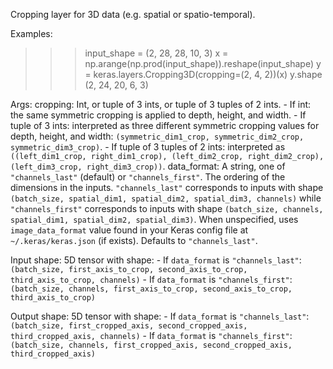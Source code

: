 Cropping layer for 3D data (e.g. spatial or spatio-temporal).

Examples:

>>> input_shape = (2, 28, 28, 10, 3)
>>> x = np.arange(np.prod(input_shape)).reshape(input_shape)
>>> y = keras.layers.Cropping3D(cropping=(2, 4, 2))(x)
>>> y.shape
(2, 24, 20, 6, 3)

Args:
    cropping: Int, or tuple of 3 ints, or tuple of 3 tuples of 2 ints.
        - If int: the same symmetric cropping is applied to depth, height,
          and width.
        - If tuple of 3 ints: interpreted as three different symmetric
          cropping values for depth, height, and width:
          `(symmetric_dim1_crop, symmetric_dim2_crop, symmetric_dim3_crop)`.
        - If tuple of 3 tuples of 2 ints: interpreted as
          `((left_dim1_crop, right_dim1_crop), (left_dim2_crop,
          right_dim2_crop), (left_dim3_crop, right_dim3_crop))`.
    data_format: A string, one of `"channels_last"` (default) or
        `"channels_first"`. The ordering of the dimensions in the inputs.
        `"channels_last"` corresponds to inputs with shape
        `(batch_size, spatial_dim1, spatial_dim2, spatial_dim3, channels)`
        while `"channels_first"` corresponds to inputs with shape
        `(batch_size, channels, spatial_dim1, spatial_dim2, spatial_dim3)`.
        When unspecified, uses `image_data_format` value found in your Keras
        config file at `~/.keras/keras.json` (if exists). Defaults to
        `"channels_last"`.

Input shape:
    5D tensor with shape:
    - If `data_format` is `"channels_last"`:
      `(batch_size, first_axis_to_crop, second_axis_to_crop,
      third_axis_to_crop, channels)`
    - If `data_format` is `"channels_first"`:
      `(batch_size, channels, first_axis_to_crop, second_axis_to_crop,
      third_axis_to_crop)`

Output shape:
    5D tensor with shape:
    - If `data_format` is `"channels_last"`:
      `(batch_size, first_cropped_axis, second_cropped_axis,
      third_cropped_axis, channels)`
    - If `data_format` is `"channels_first"`:
      `(batch_size, channels, first_cropped_axis, second_cropped_axis,
      third_cropped_axis)`
